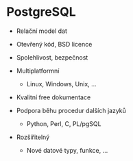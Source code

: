 # PostgreSQL

- Relační model dat
- Otevřený kód, BSD licence
- Spolehlivost, bezpečnost
- Multiplatformní
	- Linux, Windows, Unix, …

- Kvalitní free dokumentace
- Podpora běhu procedur dalších jazyků
	- Python, Perl, C, PL/pgSQL

- Rozšiřitelný
	- Nové datové typy, funkce, …